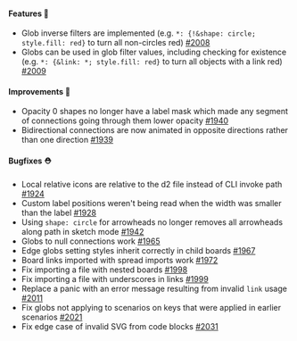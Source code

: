 #### Features 🚀

- Glob inverse filters are implemented (e.g. `*: {!&shape: circle; style.fill: red}` to turn all non-circles red) [#2008](https://github.com/terrastruct/d2/pull/2008)
- Globs can be used in glob filter values, including checking for existence (e.g. `*: {&link: *; style.fill: red}` to turn all objects with a link red) [#2009](https://github.com/terrastruct/d2/pull/2009)

#### Improvements 🧹

- Opacity 0 shapes no longer have a label mask which made any segment of connections going through them lower opacity [#1940](https://github.com/terrastruct/d2/pull/1940)
- Bidirectional connections are now animated in opposite directions rather than one direction [#1939](https://github.com/terrastruct/d2/pull/1939)

#### Bugfixes ⛑️

- Local relative icons are relative to the d2 file instead of CLI invoke path [#1924](https://github.com/terrastruct/d2/pull/1924)
- Custom label positions weren't being read when the width was smaller than the label [#1928](https://github.com/terrastruct/d2/pull/1928)
- Using `shape: circle` for arrowheads no longer removes all arrowheads along path in sketch mode [#1942](https://github.com/terrastruct/d2/pull/1942)
- Globs to null connections work [#1965](https://github.com/terrastruct/d2/pull/1965)
- Edge globs setting styles inherit correctly in child boards [#1967](https://github.com/terrastruct/d2/pull/1967)
- Board links imported with spread imports work [#1972](https://github.com/terrastruct/d2/pull/1972)
- Fix importing a file with nested boards [#1998](https://github.com/terrastruct/d2/pull/1998)
- Fix importing a file with underscores in links [#1999](https://github.com/terrastruct/d2/pull/1999)
- Replace a panic with an error message resulting from invalid `link` usage [#2011](https://github.com/terrastruct/d2/pull/2011)
- Fix globs not applying to scenarios on keys that were applied in earlier scenarios [#2021](https://github.com/terrastruct/d2/pull/2021)
- Fix edge case of invalid SVG from code blocks [#2031](https://github.com/terrastruct/d2/pull/2031)

